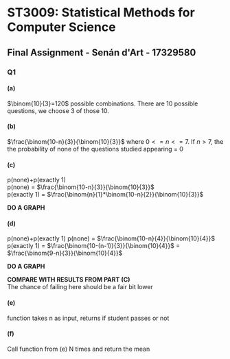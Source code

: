# ST3009: Statistical Methods for Computer Science

## Final Assignment - Senán d'Art - 17329580

### Q1  

#### (a)

$\binom{10}{3}=120$ possible combinations. There are 10 possible questions, we choose 3 of those 10.

#### (b)

$\frac{\binom{10-n}{3}}{\binom{10}{3}}$ where $0<=n<=7$. If $n>7$, the the probability of none of the questions studied appearing = 0  

#### (c)  

p(none)+p(exactly 1)  
p(none) = $\frac{\binom{10-n}{3}}{\binom{10}{3}}$  
p(exactly 1) = $\frac{\binom{n}{1}*\binom{10-n}{2}}{\binom{10}{3}}$  


**DO A GRAPH**

#### (d)  

p(none)+p(exactly 1)
p(none) = $\frac{\binom{10-n}{4}}{\binom{10}{4}}$  
p(exactly 1) = $\frac{\binom{10-(n-1)}{3}}{\binom{10}{4}}$ = $\frac{\binom{9-n}{3}}{\binom{10}{4}}$

**DO A GRAPH**

**COMPARE WITH RESULTS FROM PART (C)**  
The chance of failing here should be a fair bit lower


#### (e)

function takes n as input, returns if student passes or not


#### (f)

Call function from (e) N times and return the mean
